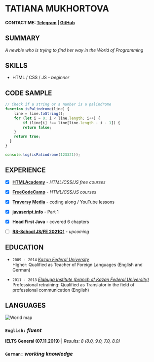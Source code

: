 # TATIANA MUKHORTOVA


#### CONTACT ME: [Telegram](https://t.me/katiadeo) | [GitHub](https://github.com/katiadeo)


## SUMMARY
*A newbie who is trying to find her way in the World of Programming*  


## SKILLS
* HTML / CSS / JS - *beginner*


## CODE SAMPLE

```javascript
// Check if a string or a number is a palindrome 
function isPalindrome(line) {
	line = line.toString();
	for (let i = 0; i < line.length; i++) {
		if (line[i] !== line[line.length - i - 1]) {
  		return false;
  	}
    return true;
  }
}

console.log(isPalindrome(123321));
```

## EXPERIENCE

- [x] [**HTMLAcademy**](https://htmlacademy.ru/study) - *HTML/CSS/JS free courses*
- [x] [**FreeCodeCamp**](https://www.freecodecamp.org/learn/) - *HTML/CSS/JS courses*
- [x] [**Traversy Media**](https://www.traversymedia.com/) - coding along / YouTube lessons
- [x] [**javascript.info**](https://javascript.info/) - Part 1
- [x] **Head First Java** - covered 6 chapters
- [ ] [**RS-School JS/FE 2021Q1**](https://rs.school/js/) - *upcoming*


## EDUCATION
- `2009 - 2014`
[_Kazan Federal University_](https://kpfu.ru/eng)  
Higher:
Qualified as Teacher of Foreign Languages (English and German)

- `2011 - 2013`
[_Elabuga Institute (branch of Kazan Federal University)_](https://kpfu.ru/eng/academic-units/all-institutes-and-faculties/elabuga-institute)  
Professional retraining:
Qualified as Translator in the field of professional communication (English)


## LANGUAGES
![World map](https://github.com/katiadeo/images/blob/main/world_map.bmp)

### `English:` _fluent_  
 __IELTS General (07.11.2019)__ | _Results: 8 (8.0, 9.0, 7.0, 8.0)_  
### `German:` _working knowledge_
